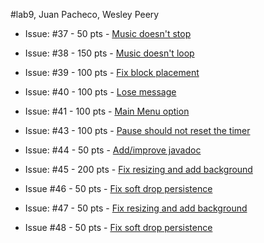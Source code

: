 #lab9, Juan Pacheco, Wesley Peery

* Issue: #37 - 50 pts - [Music doesn't stop](https://github.com/UCSB-CS56-Projects/cs56-games-tetris/issues/37)

* Issue: #38 - 150 pts - [Music doesn't loop](https://github.com/UCSB-CS56-Projects/cs56-games-tetris/issues/38)

* Issue: #39 - 100 pts - [Fix block placement](https://github.com/UCSB-CS56-Projects/cs56-games-tetris/issues/38)

* Issue: #40 - 100 pts - [Lose message](https://github.com/UCSB-CS56-Projects/cs56-games-tetris/issues/40)

* Issue: #41 - 100 pts - [Main Menu option](https://github.com/UCSB-CS56-Projects/cs56-games-tetris/issues/41)

* Issue: #43 - 100 pts - [Pause should not reset the timer](https://github.com/UCSB-CS56-Projects/cs56-games-tetris/issues/43)

* Issue: #44 - 50 pts -  [Add/improve javadoc](https://github.com/UCSB-CS56-Projects/cs56-games-tetris/issues/44)

* Issue: #45 - 200 pts - [Fix resizing and add background](https://github.com/UCSB-CS56-Projects/cs56-games-tetris/issues/45)

* Issue #46 - 50 pts - [Fix soft drop persistence](https://github.com/UCSB-CS56-Projects/cs56-games-tetris/issues/46)

* Issue: #47 - 50 pts - [Fix resizing and add background](https://github.com/UCSB-CS56-Projects/cs56-games-tetris/issues/47)

* Issue #48 - 50 pts - [Fix soft drop persistence](https://github.com/UCSB-CS56-Projects/cs56-games-tetris/issues/48)
